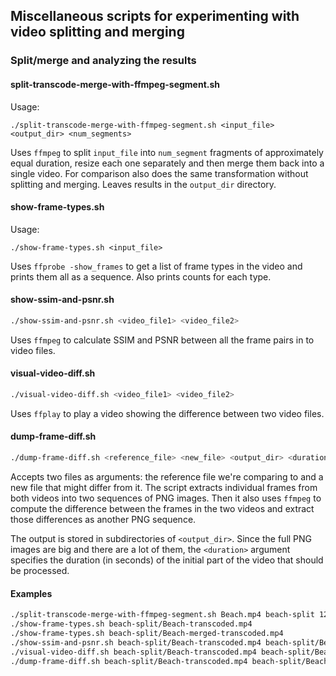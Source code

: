 ## Miscellaneous scripts for experimenting with video splitting and merging

### Split/merge and analyzing the results

#### split-transcode-merge-with-ffmpeg-segment.sh
Usage:
```
./split-transcode-merge-with-ffmpeg-segment.sh <input_file> <output_dir> <num_segments>
```

Uses `ffmpeg` to split `input_file` into `num_segment` fragments of approximately equal duration, resize each one separately and then merge them back into a single video.
For comparison also does the same transformation without splitting and merging.
Leaves results in the `output_dir` directory.

#### show-frame-types.sh
Usage:
```
./show-frame-types.sh <input_file>
```

Uses `ffprobe -show_frames` to get a list of frame types in the video and prints them all as a sequence.
Also prints counts for each type.

#### show-ssim-and-psnr.sh
``` bash
./show-ssim-and-psnr.sh <video_file1> <video_file2>
```

Uses `ffmpeg` to calculate SSIM and PSNR between all the frame pairs in to video files.

#### visual-video-diff.sh
``` bash
./visual-video-diff.sh <video_file1> <video_file2>
```

Uses `ffplay` to play a video showing the difference between two video files.

#### dump-frame-diff.sh
``` bash
./dump-frame-diff.sh <reference_file> <new_file> <output_dir> <duration>
```

Accepts two files as arguments: the reference file we're comparing to and a new file that might differ from it.
The script extracts individual frames from both videos into two sequences of PNG images.
Then it also uses `ffmpeg` to compute the difference between the frames in the two videos and extract those differences as another PNG sequence.

The output is stored in subdirectories of `<output_dir>`.
Since the full PNG images are big and there are a lot of them, the `<duration>` argument specifies the duration (in seconds) of the initial part of the video that should be processed.

#### Examples
``` bash
./split-transcode-merge-with-ffmpeg-segment.sh Beach.mp4 beach-split 12
./show-frame-types.sh beach-split/Beach-transcoded.mp4
./show-frame-types.sh beach-split/Beach-merged-transcoded.mp4
./show-ssim-and-psnr.sh beach-split/Beach-transcoded.mp4 beach-split/Beach-merged-transcoded.mp4
./visual-video-diff.sh beach-split/Beach-transcoded.mp4 beach-split/Beach-merged-transcoded.mp4
./dump-frame-diff.sh beach-split/Beach-transcoded.mp4 beach-split/Beach-merged-transcoded.mp4 beach-split/diff 10
```
